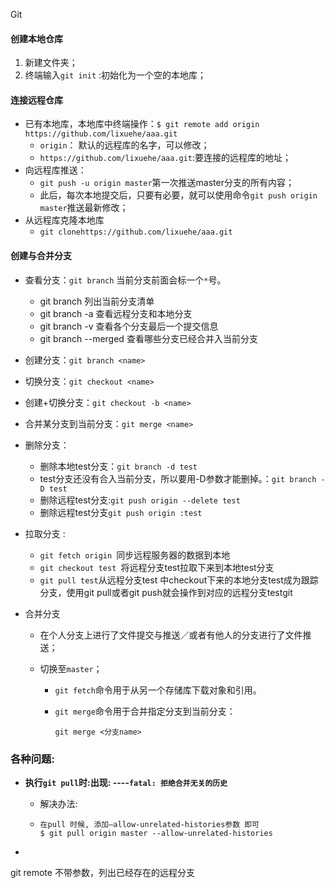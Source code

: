Git

#### 创建本地仓库

1. 新建文件夹；
2. 终端输入`git init`   :初始化为一个空的本地库；

#### 连接远程仓库

* 已有本地库，本地库中终端操作：`$ git remote add origin https://github.com/lixuehe/aaa.git`
  * `origin`： 默认的远程库的名字，可以修改；
  * `https://github.com/lixuehe/aaa.git`:要连接的远程库的地址；
* 向远程库推送：
  * `git push -u origin master`第一次推送master分支的所有内容；
  * 此后，每次本地提交后，只要有必要，就可以使用命令`git push origin master`推送最新修改；
* 从远程库克隆本地库
  * `git clonehttps://github.com/lixuehe/aaa.git`

#### 创建与合并分支

* 查看分支：`git branch`      当前分支前面会标一个`*`号。
  * git branch 列出当前分支清单
  * git branch -a 查看远程分支和本地分支
  * git branch -v 查看各个分支最后一个提交信息
  * git branch --merged 查看哪些分支已经合并入当前分支

* 创建分支：`git branch <name>`

* 切换分支：`git checkout <name>`

* 创建+切换分支：`git checkout -b <name>`

* 合并某分支到当前分支：`git merge <name>`

* 删除分支：
  * 删除本地test分支：`git branch -d test`
  * test分支还没有合入当前分支，所以要用-D参数才能删掉。：`git branch -D test `
  * 删除远程test分支:`git push origin --delete test`
  * 删除远程test分支`git push origin :test`
* 拉取分支 :
  * `git fetch origin `同步远程服务器的数据到本地
  * `git checkout test `将远程分支test拉取下来到本地test分支
  * `git pull test`从远程分支test 中checkout下来的本地分支test成为跟踪分支，使用git pull或者git push就会操作到对应的远程分支testgit 
  
* 合并分支
  
  * 在个人分支上进行了文件提交与推送／或者有他人的分支进行了文件推送；
  
  * 切换至`master`；
  
    * `git fetch`命令用于从另一个存储库下载对象和引用。
  
    * `git merge`命令用于合并指定分支到当前分支：
  
      ```
      git merge <分支name>
      ```
  

### 各种问题:

* **执行`git pull`时:出现: ----`fatal: 拒绝合并无关的历史`**

  * 解决办法:

  * ```
    在pull 时候, 添加–allow-unrelated-histories参数 即可
    $ git pull origin master --allow-unrelated-histories    
    ```

* 

git remote 不带参数，列出已经存在的远程分支

